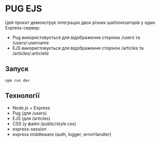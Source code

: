 # PUG EJS

Цей проєкт демонструє інтеграцію двох різних шаблонізаторів у один Express-сервер:
- Pug використовується для відображення сторінок /users та /users/:username
- EJS використовується для відображення сторінок /articles та /articles/:articleId

## Запуск
```bach
npm run dev
```

## Технології
- Node.js + Express
- Pug (для /users)
- EJS (для /articles)
- CSS (у файлі /public/style.css)
- express-session
- express middleware (auth, logger, errorHandler)
